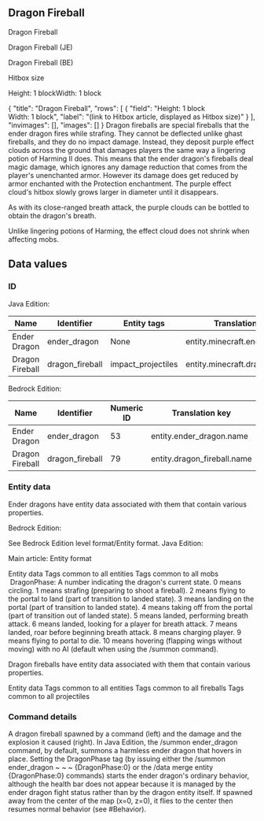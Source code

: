 ## Dragon Fireball

Dragon Fireball




Dragon Fireball (JE)






Dragon Fireball (BE)







Hitbox size


Height: 1 blockWidth: 1 block 




{
    "title": "Dragon Fireball",
    "rows": [
        {
            "field": "Height: 1 block<br>Width: 1 block",
            "label": "(link to Hitbox article, displayed as Hitbox size)"
        }
    ],
    "invimages": [],
    "images": []
}
Dragon fireballs are special fireballs that the ender dragon fires while strafing. They cannot be deflected unlike ghast fireballs, and they do no impact damage. Instead, they deposit purple effect clouds across the ground that damages players the same way a lingering potion of Harming II does. This means that the ender dragon's fireballs deal magic damage, which ignores any damage reduction that comes from the player's unenchanted armor.  However its damage does get reduced by armor enchanted with the Protection enchantment. The purple effect cloud's hitbox slowly grows larger in diameter until it disappears.

As with its close-ranged breath attack, the purple clouds can be bottled to obtain the dragon's breath.

Unlike lingering potions of Harming, the effect cloud does not shrink when affecting mobs.


## Data values
### ID
Java Edition:

| Name            | Identifier      | Entity tags        | Translation key                  |
|-----------------|-----------------|--------------------|----------------------------------|
| Ender Dragon    | ender_dragon    | None               | entity.minecraft.ender_dragon    |
| Dragon Fireball | dragon_fireball | impact_projectiles | entity.minecraft.dragon_fireball |

Bedrock Edition:

| Name            | Identifier      | Numeric ID | Translation key             |
|-----------------|-----------------|------------|-----------------------------|
| Ender Dragon    | ender_dragon    | 53         | entity.ender_dragon.name    |
| Dragon Fireball | dragon_fireball | 79         | entity.dragon_fireball.name |

### Entity data
Ender dragons have entity data associated with them that contain various properties.

Bedrock Edition:

See Bedrock Edition level format/Entity format.
Java Edition:

Main article: Entity format

 Entity data
Tags common to all entities
Tags common to all mobs
 DragonPhase: A number indicating the dragon's current state. 0 means circling. 1 means strafing (preparing to shoot a fireball). 2 means flying to the portal to land (part of transition to landed state). 3 means landing on the portal (part of transition to landed state). 4 means taking off from the portal (part of transition out of landed state). 5 means landed, performing breath attack. 6 means landed, looking for a player for breath attack. 7 means landed, roar before beginning breath attack. 8 means charging player. 9 means flying to portal to die. 10 means hovering (flapping wings without moving) with no AI (default when using the /summon command).

Dragon fireballs have entity data associated with them that contain various properties.


 Entity data
Tags common to all entities
Tags common to all fireballs
Tags common to all projectiles

### Command details
A dragon fireball spawned by a command (left) and the damage and the explosion it caused (right).
In Java Edition, the /summon ender_dragon command, by default, summons a harmless ender dragon that hovers in place. Setting the DragonPhase tag (by issuing either the /summon ender_dragon ~ ~ ~ {DragonPhase:0} or the /data merge entity <selector> {DragonPhase:0} commands) starts the ender dragon's ordinary behavior, although the health bar does not appear because it is managed by the ender dragon fight status rather than by the dragon entity itself. If spawned away from the center of the map (x=0, z=0), it flies to the center then resumes normal behavior (see #Behavior).


